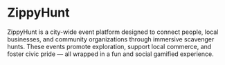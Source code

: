 # ZippyHunt
ZippyHunt is a city-wide event platform designed to connect people, local businesses, and community organizations through immersive scavenger hunts. These events promote exploration, support local commerce, and foster civic pride — all wrapped in a fun and social gamified experience.
